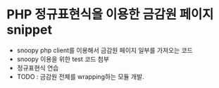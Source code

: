# PHP 정규표현식을 이용한 금감원 페이지 snippet

* snoopy php client를 이용해서 금감원 페이지 일부를 가져오는 코드
* snoopy 이용을 위한 test 코드 첨부
* 정규표현식 연습
* TODO : 금감원 전체를 wrapping하는 모듈 개발.
